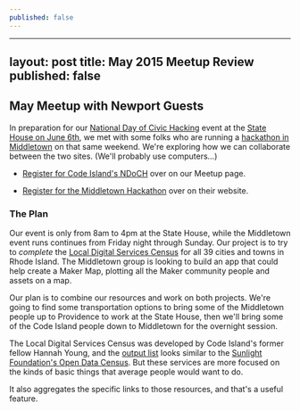 ```yaml
---
published: false
---
```




---
layout: post
title: May 2015 Meetup Review
published: false
---

## May Meetup with Newport Guests

In preparation for our [National Day of Civic Hacking](http://hackforchange.org) event at the [State House on June 6th](http://hackforchange.org/events/providence-ri-national-day-event/), we met with some folks who are running a [hackathon in Middletown](http://www.rihackathon.com/) on that same weekend. We're exploring how we can collaborate between the two sites. (We'll probably use computers...)

* [Register for Code Island's NDoCH](http://www.meetup.com/Rhode-Island-Code-for-America-Brigade/events/222454746/) over on our Meetup page.

* [Register for the Middletown Hackathon](http://www.rihackathon.com/?page_id=8) over on their website.

### The Plan

Our event is only from 8am to 4pm at the State House, while the Middletown event runs continues from Friday night through Sunday. Our project is to try to *complete* the [Local Digital Services Census](http://hackforchange.org/challenges/local-digital-services-census/) for all 39 cities and towns in Rhode Island. The Middletown group is looking to build an app that could help create a Maker Map, plotting all the Maker community people and assets on a map.

Our plan is to combine our resources and work on both projects. We're going to find some transportation options to bring some of the Middletown people up to Providence to work at the State House, then we'll bring some of the Code Island people down to Middletown for the overnight session.

The Local Digital Services Census was developed by Code Island's former fellow Hannah Young, and the [output list](https://service-census.herokuapp.com/) looks similar to the [Sunlight Foundation's Open Data Census](http://us-city.census.okfn.org/). But these services are more focused on the kinds of basic things that average people would want to do. 

It also aggregates the specific links to those resources, and that's a useful feature.




